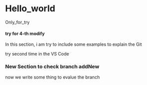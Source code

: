 # Hello_world
Only_for_try

#### try for 4-th modify
In this section, i am try to include some examples to explain the Git

try second time in the VS Code

### New Section to check branch addNew

now we write some thing to evalue the branch